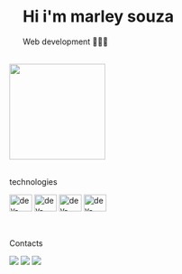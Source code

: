 <div id="user-content-toc">
  <ul>
    <summary><h1>Hi i'm marley souza</h1></summary>
    <p>Web development 👨🏾‍💻 </p>
</div>
<br>
  <img height="170em" src="https://github-readme-stats-eight-theta.vercel.app/api/top-langs/?username=Marleysouza&layout=compact&langs_count=8&theme=dark"/>


<div style-"display: inline_block">
  
</div>

<div><br>
  
  <p>technologies<p>   
  <img height="30px" width="40px" src="https://skillicons.dev/icons?i=nodejs" alt="dev-lang">
  <img height="30px" width="40px" src="https://skillicons.dev/icons?i=react" alt="dev-lang"> 
  <img height="30px" width="40px" src="https://skillicons.dev/icons?i=vite" alt="dev-lang">
  <img height="30px" width="40px" src="https://skillicons.dev/icons?i=bootstrap" alt="dev-lang">
</div>

<div><br>
  
  <p>Contacts<p>
  <a href="https://www.linkedin.com/in/marley-souza-da-costa-41b606301"><img src="https://img.shields.io/badge/linkedin-0077B5?style=for-the-badge&logo=linkedin&logoColor=white"></a>
  <a href="mailto:ctt.marley@outlook.com"><img src="https://img.shields.io/badge/email-0264db?style=for-the-badge&logo=microsoft&logoColor=white"></a>
  <a href="https://www.instagram.com/marley_developer?igsh=cHk5cnk0ZW83ZXVp"><img src="https://img.shields.io/badge/Instagram-C13584?style=for-the-badge&logo=instagram&logoColor=white"></a>
    
</div>

